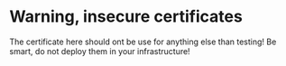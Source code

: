 # Warning, insecure certificates

The certificate here should ont be use for anything else than testing! Be
smart, do not deploy them in your infrastructure!
